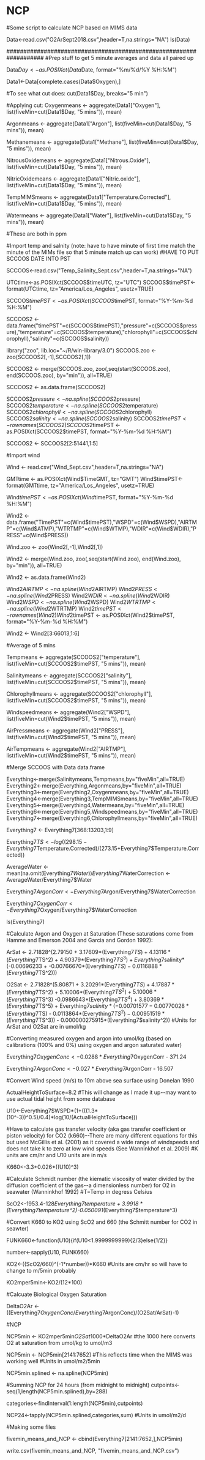 # NCP
#Some script to calculate NCP based on MIMS data

Data<-read.csv("O2ArSept2018.csv",header=T,na.strings="NA")
ls(Data)

###################################################################
#Prep stuff to get 5 minute averages and data all paired up

Data$Day <- as.POSIXct(Data$Date, format="%m/%d/%Y %H:%M")

Data1<-Data[complete.cases(Data$Oxygen),]

#To see what cut does:
cut(Data1$Day, breaks="5 min")

#Applying cut:
Oxygenmeans <- aggregate(Data1["Oxygen"], 
                   list(fiveMin=cut(Data1$Day, "5 mins")),
                   mean)

Argonmeans <- aggregate(Data1["Argon"], 
                         list(fiveMin=cut(Data1$Day, "5 mins")),
                         mean)


Methanemeans <- aggregate(Data1["Methane"],
                          list(fiveMin=cut(Data1$Day, "5 mins")),
                          mean)


NitrousOxidemeans <- aggregate(Data1["Nitrous.Oxide"],
                          list(fiveMin=cut(Data1$Day, "5 mins")),
                          mean)


NitricOxidemeans <- aggregate(Data1["Nitric.oxide"],
                               list(fiveMin=cut(Data1$Day, "5 mins")),
                               mean)


TempMIMSmeans <- aggregate(Data1["Temperature.Corrected"], 
                        list(fiveMin=cut(Data1$Day, "5 mins")),
                        mean)


Watermeans <- aggregate(Data1["Water"],
                        list(fiveMin=cut(Data1$Day, "5 mins")),
                        mean)

#These are both in ppm

#Import temp and salnity (note: have to have minute of first time match the minute of the MIMs file so that 5 minute match up can work)
#HAVE TO PUT SCCOOS DATE INTO PST

SCCOOS<-read.csv("Temp_Salinity_Sept.csv",header=T,na.strings="NA")

UTCtime<-as.POSIXct(SCCOOS$timeUTC, tz="UTC")
SCCOOS$timePST<-format(UTCtime, tz="America/Los_Angeles", usetz=TRUE)

SCCOOS$timePST <- as.POSIXct(SCCOOS$timePST, format="%Y-%m-%d %H:%M")

SCCOOS2 <- data.frame("timePST"=c(SCCOOS$timePST),"pressure"=c(SCCOOS$pressure),"temperature"=c(SCCOOS$temperature),"chlorophyll"=c(SCCOOS$chlorophyll),"salinity"=c(SCCOOS$salinity))

library("zoo", lib.loc="~/R/win-library/3.0")
SCCOOS.zoo <- zoo(SCCOOS2[,-1],SCCOOS2[,1])

SCCOOS2 <- merge(SCCOOS.zoo, zoo(,seq(start(SCCOOS.zoo), end(SCCOOS.zoo), by="min")), all=TRUE)

SCCOOS2 <- as.data.frame(SCCOOS2)

SCCOOS2$pressure <- na.spline(SCCOOS2$pressure)
SCCOOS2$temperature <- na.spline(SCCOOS2$temperature)
SCCOOS2$chlorophyll <- na.spline(SCCOOS2$chlorophyll)
SCCOOS2$salinity <- na.spline(SCCOOS2$salinity)
SCCOOS2$timePST <- rownames(SCCOOS2)
SCCOOS2$timePST <- as.POSIXct(SCCOOS2$timePST, format="%Y-%m-%d %H:%M")

SCCOOS2 <- SCCOOS2[2:51441,1:5]

#Import wind

Wind <- read.csv("Wind_Sept.csv",header=T,na.strings="NA")

GMTtime <- as.POSIXct(Wind$TimeGMT, tz="GMT")
Wind$timePST<-format(GMTtime, tz="America/Los_Angeles", usetz=TRUE)

Wind$timePST <- as.POSIXct(Wind$timePST, format="%Y-%m-%d %H:%M")

Wind2 <- data.frame("TimePST"=c(Wind$timePST),"WSPD"=c(Wind$WSPD),"AIRTMP"=c(Wind$ATMP),"WTRTMP"=c(Wind$WTMP),"WDIR"=c(Wind$WDIR),"PRESS"=c(Wind$PRESS))

Wind.zoo <- zoo(Wind2[,-1],Wind2[,1])

Wind2 <- merge(Wind.zoo, zoo(,seq(start(Wind.zoo), end(Wind.zoo), by="min")), all=TRUE)

Wind2 <- as.data.frame(Wind2)

Wind2$AIRTMP <- na.spline(Wind2$AIRTMP)
Wind2$PRESS <- na.spline(Wind2$PRESS)
Wind2$WDIR <- na.spline(Wind2$WDIR)
Wind2$WSPD <- na.spline(Wind2$WSPD)
Wind2$WTRTMP <- na.spline(Wind2$WTRTMP)
Wind2$timePST <- rownames(Wind2)
Wind2$timePST <- as.POSIXct(Wind2$timePST, format="%Y-%m-%d %H:%M")

Wind2 <- Wind2[3:66013,1:6]

#Average of 5 mins

Tempmeans <- aggregate(SCCOOS2["temperature"], 
                         list(fiveMin=cut(SCCOOS2$timePST, "5 mins")),
                         mean)

Salinitymeans <- aggregate(SCCOOS2["salinity"], 
                        list(fiveMin=cut(SCCOOS2$timePST, "5 mins")),
                        mean)

Chlorophyllmeans <- aggregate(SCCOOS2["chlorophyll"],
                        list(fiveMin=cut(SCCOOS2$timePST, "5 mins")),
                        mean)

Windspeedmeans <- aggregate(Wind2["WSPD"],
                        list(fiveMin=cut(Wind2$timePST, "5 mins")),
                        mean)

AirPressmeans <- aggregate(Wind2["PRESS"],
                           list(fiveMin=cut(Wind2$timePST, "5 mins")),
                           mean)

AirTempmeans <- aggregate(Wind2["AIRTMP"],
                           list(fiveMin=cut(Wind2$timePST, "5 mins")),
                           mean)



#Merge SCCOOS with Data data.frame

Everything<-merge(Salinitymeans,Tempmeans,by="fiveMin",all=TRUE)
Everything2<-merge(Everything,Argonmeans,by="fiveMin",all=TRUE)
Everything3<-merge(Everything2,Oxygenmeans,by="fiveMin",all=TRUE)
Everything4<-merge(Everything3,TempMIMSmeans,by="fiveMin",all=TRUE)
Everything5<-merge(Everything4,Watermeans,by="fiveMin",all=TRUE)
Everything6<-merge(Everything5,Windspeedmeans,by="fiveMin",all=TRUE)
Everything7<-merge(Everything6,Chlorophyllmeans,by="fiveMin",all=TRUE)

Everything7 <- Everything7[368:13203,1:9]

Everything7$TS <- log((298.15-Everything7$Temperature.Corrected)/(273.15+Everything7$Temperature.Corrected))

AverageWater <- mean(na.omit(Everything7$Water))
Everything7$WaterCorrection <- AverageWater/Everything7$Water

Everything7$ArgonCorr <- Everything7$Argon/Everything7$WaterCorrection

Everything7$OxygenCorr <- Everything7$Oxygen/Everything7$WaterCorrection

ls(Everything7)

#Calculate Argon and Oxygen at Saturation (These saturations come from Hamme and Emerson 2004 and Garcia and Gordon 1992):

ArSat <- 2.71828^(2.79150 + 3.17609*(Everything7$TS) + 4.13116*(Everything7$TS^2) + 4.90379*(Everything7$TS^3) + Everything7$salinity*(-0.00696233 + -0.00766670*(Everything7$TS) - 0.0116888*(Everything7$TS^2)))

O2Sat <- 2.71828^(5.80871 + 3.20291*(Everything7$TS) + 4.17887*(Everything7$TS^2) + 5.10006*(Everything7$TS^2) + 5.10006*(Everything7$TS^3) -0.0986643*(Everything7$TS^4) + 3.80369*(Everything7$TS^5) + Everything7$salinity*(-0.00701577 - 0.00770028*(Everything7$TS) - 0.0113864*(Everything7$TS^2) - 0.00951519*(Everything7$TS^3)) - 0.000000275915*(Everything7$salinity^2))
#Units for ArSat and O2Sat are in umol/kg


#Converting measured oxygen and argon into umol/kg (based on calibrations (100% and 0%) using oxygen and argon saturated water)

Everything7$OxygenConc <- 0.0288*Everything7$OxygenCorr - 371.24

Everything7$ArgonConc <- 0.027*Everything7$ArgonCorr - 16.507



#Convert Wind speed (m/s) to 10m above sea surface using Donelan 1990

ActualHeightToSurface=8.2 #This will change as I made it up--may want to use actual tidal height from some database

U10<-Everything7$WSPD*(1+(((1.3*(10^-3))^0.5)/0.4)*log(10/(ActualHeightToSurface)))



#Have to calculate gas transfer velocity (aka gas transfer coefficient or piston velocity) for CO2 (k660)--There are many different equations for this but used McGillis et al. (2001) as it covered a wide range of windspeeds and does not take k to zero at low wind speeds (See Wanninkhof et al. 2009)
#K units are cm/hr and U10 units are in m/s

K660<-3.3+0.026*((U10)^3)

#Calculate Schmidt number (the kiematic viscosity of water divided by the diffusion coefficient of the gas--a dimensionless number) for O2 in seawater (Wanninkhof 1992)
#T=Temp in degress Celsius

ScO2<-1953.4-128*Everything7$temperature+3.9918*(Everything7$temperature^2)-0.050091*(Everything7$temperature^3)

#Convert K660 to KO2 using ScO2 and 660 (the Schmitt number for CO2 in seawter)

FUNK660<-function(U10){if(U10<1.9999999999){2/3}else{1/2}}

number<-sapply(U10, FUNK660)

KO2<-((ScO2/660)^(-1*number))*K660 #Units are cm/hr so will have to change to m/5min probably

KO2mper5min<-KO2/(12*100)


#Calcuate Biological Oxygen Saturation

DeltaO2Ar <- ((Everything7$OxygenConc/Everything7$ArgonConc)/(O2Sat/ArSat)-1)

#NCP

NCP5min <- KO2mper5min*O2Sat*1000*DeltaO2Ar #the 1000 here converts O2 at saturation from umol/kg to umol/m3 

NCP5min <- NCP5min[2141:7652] #This reflects time when the MIMS was working well
#Units in umol/m2/5min

NCP5min.splined <- na.spline(NCP5min)

#Summing NCP for 24 hours (from midnight to midnight)
cutpoints<-seq(1,length(NCP5min.splined),by=288)

categories<-findInterval(1:length(NCP5min),cutpoints)

NCP24<-tapply(NCP5min.splined,categories,sum)
#Units in umol/m2/d

#Making some files

fivemin_means_and_NCP <- cbind(Everything7[2141:7652,],NCP5min)

write.csv(fivemin_means_and_NCP, "fivemin_means_and_NCP.csv")
